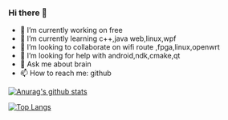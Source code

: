 ### Hi there 👋
- 🔭 I’m currently working on free
- 🌱 I’m currently learning c++,java web,linux,wpf 
- 👯 I’m looking to collaborate on wifi route ,fpga,linux,openwrt
- 🤔 I’m looking for help with android,ndk,cmake,qt 
- 💬 Ask me about brain
- 📫 How to reach me: github

<!--
**androids7/androids7** is a ✨ _special_ ✨ repository because its `README.md` (this file) appears on your GitHub profile.

Here are some ideas to get you started:

- 🔭 I’m currently working on ...
- 🌱 I’m currently learning ...
- 👯 I’m looking to collaborate on ...
- 🤔 I’m looking for help with ...
- 💬 Ask me about ...
- 📫 How to reach me: ...
- 😄 Pronouns: ...
- ⚡ Fun fact: ...
-->

[![Anurag's github stats](https://github-readme-stats.vercel.app/api?username=androids7&theme=Gradient&show_icons=true)](https://github.com/anuraghazra/github-readme-stats)

[![Top Langs](https://github-readme-stats.vercel.app/api/top-langs/?username=androids7)](https://github.com/anuraghazra/github-readme-stats)

<!--
[![ReadMe Card](https://github-readme-stats.vercel.app/api/pin/?username=androids7&repo=androids7.github.io&show_owner=true)](https://github.com/gsyx666/gsyx666.github.io)
-->
<!--![](https://komarev.com/ghpvc/?username=androids7&color=green)-->

